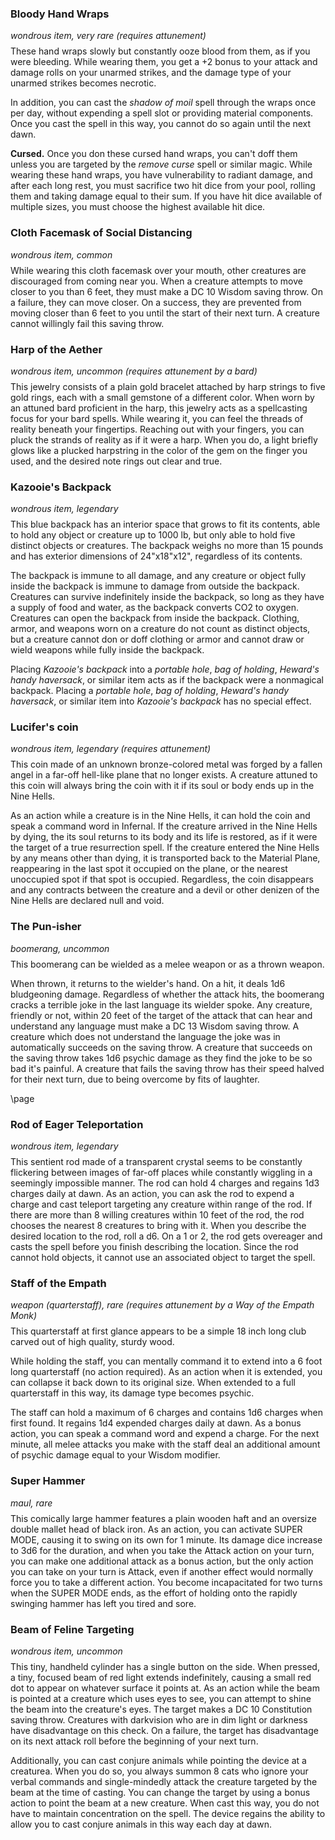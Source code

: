 <div class="phb">

### Bloody Hand Wraps
*wondrous item, very rare (requires attunement)* <div style='margin-top:-6px'></div>

These hand wraps slowly but constantly ooze blood from them, as if you were bleeding. While wearing them, you get a +2 bonus to your attack and damage rolls on your unarmed strikes, and the damage type of your unarmed strikes becomes necrotic.

In addition, you can cast the *shadow of moil* spell through the wraps once per day, without expending a spell slot or providing material components. Once you cast the spell in this way, you cannot do so again until the next dawn.

**Cursed.** Once you don these cursed hand wraps, you can't doff them unless you are targeted by the *remove curse* spell or similar magic. While wearing these hand wraps, you have vulnerability to radiant damage, and after each long rest, you must sacrifice two hit dice from your pool, rolling them and taking damage equal to their sum. If you have hit dice available of multiple sizes, you must choose the highest available hit dice.


### Cloth Facemask of Social Distancing
*wondrous item, common* <div style='margin-top:-6px'></div>

While wearing this cloth facemask over your mouth, other creatures are discouraged from coming near you. When a creature attempts to move closer to you than 6 feet, they must make a DC 10 Wisdom saving throw. On a failure, they can move closer. On a success, they are prevented from moving closer than 6 feet to you until the start of their next turn. A creature cannot willingly fail this saving throw.


### Harp of the Aether
*wondrous item, uncommon (requires attunement by a bard)* <div style='margin-top:-6px'></div>

This jewelry consists of a plain gold bracelet attached by harp strings to five gold rings, each with a small gemstone of a different color. When worn by an attuned bard proficient in the harp, this jewelry acts as a spellcasting focus for your bard spells. While wearing it, you can feel the threads of reality beneath your fingertips. Reaching out with your fingers, you can pluck the strands of reality as if it were a harp. When you do, a light briefly glows like a plucked harpstring in the color of the gem on the finger you used, and the desired note rings out clear and true.


### Kazooie's Backpack
*wondrous item, legendary* <div style='margin-top:-6px'></div>

This blue backpack has an interior space that grows to fit its contents, able to hold any object or creature up to 1000 lb, but only able to hold five distinct objects or creatures. The backpack weighs no more than 15 pounds and has exterior dimensions of 24"x18"x12", regardless of its contents. 

The backpack is immune to all damage, and any creature or object fully inside the backpack is immune to damage from outside the backpack. Creatures can survive indefinitely inside the backpack, so long as they have a supply of food and water, as the backpack converts CO2 to oxygen. Creatures can open the backpack from inside the backpack. Clothing, armor, and weapons worn on a creature do not count as distinct objects, but a creature cannot don or doff clothing or armor and cannot draw or wield weapons while fully inside the backpack. 

Placing *Kazooie's backpack* into a *portable hole*, *bag of holding*, *Heward's handy haversack*, or similar item acts as if the backpack were a nonmagical backpack. Placing a *portable hole*, *bag of holding*, *Heward's handy haversack*, or similar item into *Kazooie's backpack* has no special effect.


### Lucifer's coin
*wondrous item, legendary (requires attunement)* <div style='margin-top:-6px'></div>

This coin made of an unknown bronze-colored metal was forged by a fallen angel in a far-off hell-like plane that no longer exists. A creature attuned to this coin will always bring the coin with it if its soul or body ends up in the Nine Hells.

As an action while a creature is in the Nine Hells, it can hold the coin and speak a command word in Infernal. If the creature arrived in the Nine Hells by dying, the its soul returns to its body and its life is restored, as if it were the target of a true resurrection spell. If the creature entered the Nine Hells by any means other than dying, it is transported back to the Material Plane, reappearing in the last spot it occupied on the plane, or the nearest unoccupied spot if that spot is occupied. Regardless, the coin disappears and any contracts between the creature and a devil or other denizen of the Nine Hells are declared null and void.


### The Pun-isher
*boomerang, uncommon* <div style='margin-top:-6px'></div>

This boomerang can be wielded as a melee weapon or as a thrown weapon.

When thrown, it returns to the wielder's hand. On a hit, it deals 1d6 bludgeoning damage. Regardless of whether the attack hits, the boomerang cracks a terrible joke in the last language its wielder spoke. Any creature, friendly or not, within 20 feet of the target of the attack that can hear and understand any language must make a DC 13 Wisdom saving throw. A creature which does not understand the language the joke was in automatically succeeds on the saving throw. A creature that succeeds on the saving throw takes 1d6 psychic damage as they find the joke to be so bad it's painful. A creature that fails the saving throw has their speed halved for their next turn, due to being overcome by fits of laughter.

\page

### Rod of Eager Teleportation
*wondrous item, legendary* <div style='margin-top:-6px'></div>

This sentient rod made of a transparent crystal seems to be constantly flickering between images of far-off places while constantly wiggling in a seemingly impossible manner. The rod can hold 4 charges and regains 1d3 charges daily at dawn. As an action, you can ask the rod to expend a charge and cast teleport targeting any creature within range of the rod. If there are more than 8 willing creatures within 10 feet of the rod, the rod chooses the nearest 8 creatures to bring with it. When you describe the desired location to the rod, roll a d6. On a 1 or 2, the rod gets overeager and casts the spell before you finish describing the location. Since the rod cannot hold objects, it cannot use an associated object to target the spell.


### Staff of the Empath
*weapon (quarterstaff), rare (requires attunement by a Way of the Empath Monk)* <div style='margin-top:-6px'></div>

This quarterstaff at first glance appears to be a simple 18 inch long club carved out of high quality, sturdy wood.

While holding the staff, you can mentally command it to extend into a 6 foot long quarterstaff (no action required). As an action when it is extended, you can collapse it back down to its original size. When extended to a full quarterstaff in this way, its damage type becomes psychic.

The staff can hold a maximum of 6 charges and contains 1d6 charges when first found. It regains 1d4 expended charges daily at dawn.
As a bonus action, you can speak a command word and expend a charge. For the next minute, all melee attacks you make with the staff deal an additional amount of psychic damage equal to your Wisdom modifier.


### Super Hammer
*maul, rare* <div style='margin-top:-6px'></div>

This comically large hammer features a plain wooden haft and an oversize double mallet head of black iron. As an action, you can activate SUPER MODE, causing it to swing on its own for 1 minute. Its damage dice increase to 3d6 for the duration, and when you take the Attack action on your turn, you can make one additional attack as a bonus action, but the only action you can take on your turn is Attack, even if another effect would normally force you to take a different action. You become incapacitated for two turns when the SUPER MODE ends, as the effort of holding onto the rapidly swinging hammer has left you tired and sore.


### Beam of Feline Targeting
*wondrous item, uncommon* <div style='margin-top:-6px'></div>

This tiny, handheld cylinder has a single button on the side. When pressed, a tiny, focused beam of red light extends indefinitely, causing a small red dot to appear on whatever surface it points at. As an action while the beam is pointed at a creature which uses eyes to see, you can attempt to shine the beam into the creature's eyes. The target makes a DC 10 Constitution saving throw. Creatures with darkvision who are in dim light or darkness have disadvantage on this check. On a failure, the target has disadvantage on its next attack roll before the beginning of your next turn. 

Additionally, you can cast conjure animals while pointing the device at a creaturea. When you do so, you always summon 8 cats who ignore your verbal commands and single-mindedly attack the creature targeted by the beam at the time of casting. You can change the target by using a bonus action to point the beam at a new creature. When cast this way, you do not have to maintain concentration on the spell. The device regains the ability to allow you to cast conjure animals in this way each day at dawn.